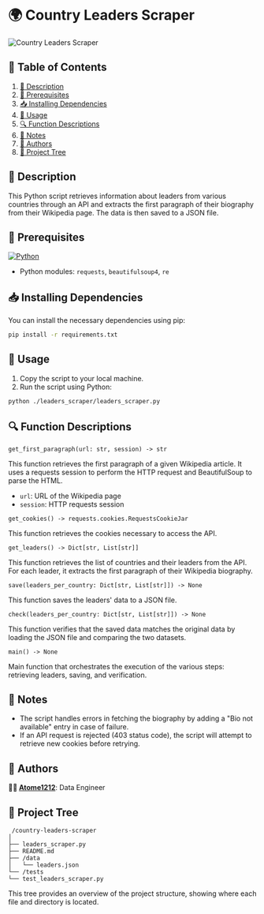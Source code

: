 # 🌍 Country Leaders Scraper

![Country Leaders Scraper](https://media0.giphy.com/media/v1.Y2lkPTc5MGI3NjExbDU3aGpncjZheW1hNGtvbzN5eGxyM2o1YXk0eTMwa3U1N2pvcW4wayZlcD12MV9pbnRlcm5hbF9naWZfYnlfaWQmY3Q9Zw/mcsPU3SkKrYDdW3aAU/giphy.webp)

## 📑 Table of Contents
1. [📝 Description](#-description)
2. [🔧 Prerequisites](#-prerequisites)
3. [📥 Installing Dependencies](#-installing-dependencies)
4. [🚀 Usage](#-usage)
5. [🔍 Function Descriptions](#-function-descriptions)
6. [📌 Notes](#-notes)
7. [👥 Authors](#-authors)
8. [🌳 Project Tree](#-project-tree)

## 📝 Description

This Python script retrieves information about leaders from various countries through an API and extracts the first paragraph of their biography from their Wikipedia page. The data is then saved to a JSON file.

## 🔧 Prerequisites

[![Python](https://img.shields.io/badge/python-3670A0?style=for-the-badge&logo=python&logoColor=ffdd54)](https://www.python.org)
- Python modules: `requests`, `beautifulsoup4`, `re`

## 📥 Installing Dependencies

You can install the necessary dependencies using pip:

```sh
pip install -r requirements.txt
```

## 🚀 Usage

1. Copy the script to your local machine.
2. Run the script using Python:

```sh
python ./leaders_scraper/leaders_scraper.py
```

## 🔍 Function Descriptions

`get_first_paragraph(url: str, session) -> str` 

This function retrieves the first paragraph of a given Wikipedia article. It uses a requests session to perform the HTTP request and BeautifulSoup to parse the HTML.

- `url`: URL of the Wikipedia page
- `session`: HTTP requests session

`get_cookies() -> requests.cookies.RequestsCookieJar` 

This function retrieves the cookies necessary to access the API.

`get_leaders() -> Dict[str, List[str]]`

This function retrieves the list of countries and their leaders from the API. For each leader, it extracts the first paragraph of their Wikipedia biography.

`save(leaders_per_country: Dict[str, List[str]]) -> None`

This function saves the leaders' data to a JSON file.

`check(leaders_per_country: Dict[str, List[str]]) -> None`

This function verifies that the saved data matches the original data by loading the JSON file and comparing the two datasets.

`main() -> None`

Main function that orchestrates the execution of the various steps: retrieving leaders, saving, and verification.

## 📌 Notes

- The script handles errors in fetching the biography by adding a "Bio not available" entry in case of failure.
- If an API request is rejected (403 status code), the script will attempt to retrieve new cookies before retrying.

## 👥 Authors

**👷‍♂️ [Atome1212](https://github.com/Atome1212)**: Data Engineer

## 🌳 Project Tree

```
 /country-leaders-scraper
│
├── leaders_scraper.py
├── README.md
├── /data
│   └── leaders.json
└── /tests
└── test_leaders_scraper.py
```

This tree provides an overview of the project structure, showing where each file and directory is located.
